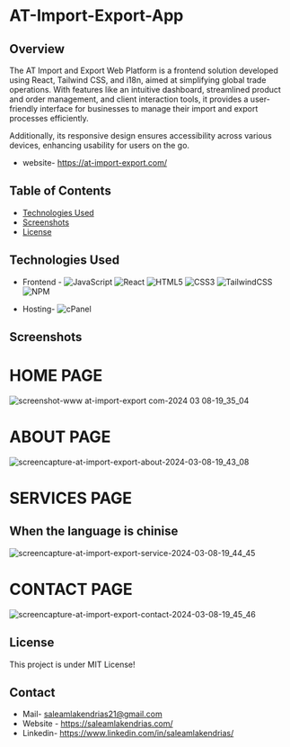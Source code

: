 # AT-Import-Export-App

## Overview
The AT Import and Export Web Platform is a frontend solution developed using React, Tailwind CSS, and i18n, aimed at simplifying global trade operations. With features like an intuitive dashboard, streamlined product and order management, and client interaction tools, it provides a user-friendly interface for businesses to manage their import and export processes efficiently.

Additionally, its responsive design ensures accessibility across various devices, enhancing usability for users on the go.
- website- https://at-import-export.com/

## Table of Contents
- [Technologies Used](#technologies-used)
- [Screenshots](#screenshots)
- [License](#license)

## Technologies Used

- Frontend - ![JavaScript](https://img.shields.io/badge/javascript-%23323330.svg?style=for-the-badge&logo=javascript&logoColor=%23F7DF1E)  ![React](https://img.shields.io/badge/react-%2320232a.svg?style=for-the-badge&logo=react&logoColor=%2361DAFB)  ![HTML5](https://img.shields.io/badge/html5-%23E34F26.svg?style=for-the-badge&logo=html5&logoColor=white) ![CSS3](https://img.shields.io/badge/css3-%231572B6.svg?style=for-the-badge&logo=css3&logoColor=white) ![TailwindCSS](https://img.shields.io/badge/tailwindcss-%2338B2AC.svg?style=for-the-badge&logo=tailwind-css&logoColor=white) ![NPM](https://img.shields.io/badge/NPM-%23CB3837.svg?style=for-the-badge&logo=npm&logoColor=white) 

- Hosting- ![cPanel](https://img.shields.io/badge/cPanel-orange?style=flat-square)


## Screenshots

# HOME PAGE
![screenshot-www at-import-export com-2024 03 08-19_35_04](https://github.com/Saleamlak21/At-import-export-README/assets/140779141/534ea751-3264-4a78-a260-168b92e836f3)

# ABOUT PAGE
![screencapture-at-import-export-about-2024-03-08-19_43_08](https://github.com/Saleamlak21/At-import-export-README/assets/140779141/a112fa74-a596-4e79-a772-7e9cf526aed6)


# SERVICES PAGE
## When the language is chinise
![screencapture-at-import-export-service-2024-03-08-19_44_45](https://github.com/Saleamlak21/At-import-export-README/assets/140779141/a68a8222-1687-4617-878d-a2ca1ed75065)

# CONTACT PAGE
![screencapture-at-import-export-contact-2024-03-08-19_45_46](https://github.com/Saleamlak21/At-import-export-README/assets/140779141/c7dc7c2a-3bb7-4b4f-a5cb-f93379a013bd)



## License
This project is under  MIT License!


## Contact
- Mail- saleamlakendrias21@gmail.com
- Website - https://saleamlakendrias.com/
- Linkedin- https://www.linkedin.com/in/saleamlakendrias/


